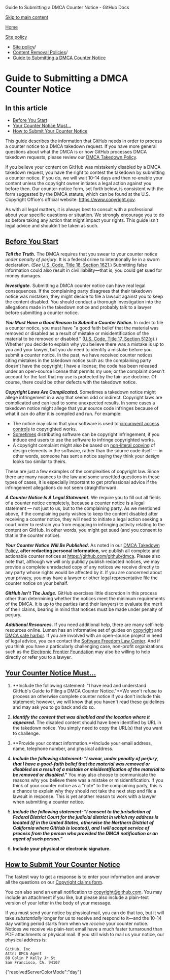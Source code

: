 Guide to Submitting a DMCA Counter Notice - GitHub Docs

[Skip to main content](#main-content)

[Home](/ru)

[Site policy](/ru/site-policy)

* [Site policy](/ru/site-policy)/
* [Content Removal Policies](/ru/site-policy/content-removal-policies)/
* [Guide to Submitting a DMCA Counter Notice](/ru/site-policy/content-removal-policies/guide-to-submitting-a-dmca-counter-notice)

Guide to Submitting a DMCA Counter Notice
==========

In this article
----------

* [Before You Start](#before-you-start)
* [Your Counter Notice Must...](#your-counter-notice-must)
* [How to Submit Your Counter Notice](#how-to-submit-your-counter-notice)

This guide describes the information that GitHub needs in order to process a counter notice to a DMCA takedown request. If you have more general questions about what the DMCA is or how GitHub processes DMCA takedown requests, please review our [DMCA Takedown Policy](/ru/site-policy/content-removal-policies/dmca-takedown-policy).

If you believe your content on GitHub was mistakenly disabled by a DMCA takedown request, you have the right to contest the takedown by submitting a counter notice. If you do, we will wait 10-14 days and then re-enable your content unless the copyright owner initiates a legal action against you before then. Our counter-notice form, set forth below, is consistent with the form suggested by the DMCA statute, which can be found at the U.S. Copyright Office's official website: <https://www.copyright.gov>.

As with all legal matters, it is always best to consult with a professional about your specific questions or situation. We strongly encourage you to do so before taking any action that might impact your rights. This guide isn't legal advice and shouldn't be taken as such.

[Before You Start](#before-you-start)
----------

***Tell the Truth.*** The DMCA requires that you swear to your counter notice *under penalty of perjury*. It is a federal crime to intentionally lie in a sworn declaration. (*See* [U.S. Code, Title 18, Section 1621](https://www.gpo.gov/fdsys/pkg/USCODE-2011-title18/html/USCODE-2011-title18-partI-chap79-sec1621.htm).) Submitting false information could also result in civil liability—that is, you could get sued for money damages.

***Investigate.*** Submitting a DMCA counter notice can have real legal consequences. If the complaining party disagrees that their takedown notice was mistaken, they might decide to file a lawsuit against you to keep the content disabled. You should conduct a thorough investigation into the allegations made in the takedown notice and probably talk to a lawyer before submitting a counter notice.

***You Must Have a Good Reason to Submit a Counter Notice.*** In order to file a counter notice, you must have "a good faith belief that the material was removed or disabled as a result of mistake or misidentification of the material to be removed or disabled." ([U.S. Code, Title 17, Section 512(g)](https://www.copyright.gov/title17/92chap5.html#512).) Whether you decide to explain why you believe there was a mistake is up to you and your lawyer, but you *do* need to identify a mistake before you submit a counter notice. In the past, we have received counter notices citing mistakes in the takedown notice such as: the complaining party doesn't have the copyright; I have a license; the code has been released under an open-source license that permits my use; or the complaint doesn't account for the fact that my use is protected by the fair-use doctrine. Of course, there could be other defects with the takedown notice.

***Copyright Laws Are Complicated.*** Sometimes a takedown notice might allege infringement in a way that seems odd or indirect. Copyright laws are complicated and can lead to some unexpected results. In some cases a takedown notice might allege that your source code infringes because of what it can do after it is compiled and run. For example:

* The notice may claim that your software is used to [circumvent access controls](https://www.copyright.gov/title17/92chap12.html) to copyrighted works.
* [Sometimes](https://www.copyright.gov/docs/mgm/) distributing software can be copyright infringement, if you induce end users to use the software to infringe copyrighted works.
* A copyright complaint might also be based on [non-literal copying](https://en.wikipedia.org/wiki/Substantial_similarity) of design elements in the software, rather than the source code itself — in other words, someone has sent a notice saying they think your *design* looks too similar to theirs.

These are just a few examples of the complexities of copyright law. Since there are many nuances to the law and some unsettled questions in these types of cases, it is especially important to get professional advice if the infringement allegations do not seem straightforward.

***A Counter Notice Is A Legal Statement.*** We require you to fill out all fields of a counter notice completely, because a counter notice is a legal statement — not just to us, but to the complaining party. As we mentioned above, if the complaining party wishes to keep the content disabled after receiving a counter notice, they will need to initiate a legal action seeking a court order to restrain you from engaging in infringing activity relating to the content on GitHub. In other words, you might get sued (and you consent to that in the counter notice).

***Your Counter Notice Will Be Published.*** As noted in our [DMCA Takedown Policy](/ru/site-policy/content-removal-policies/dmca-takedown-policy#d-transparency), **after redacting personal information,** we publish all complete and actionable counter notices at <https://github.com/github/dmca>. Please also note that, although we will only publicly publish redacted notices, we may provide a complete unredacted copy of any notices we receive directly to any party whose rights would be affected by it. If you are concerned about your privacy, you may have a lawyer or other legal representative file the counter notice on your behalf.

***GitHub Isn't The Judge.*** GitHub exercises little discretion in this process other than determining whether the notices meet the minimum requirements of the DMCA. It is up to the parties (and their lawyers) to evaluate the merit of their claims, bearing in mind that notices must be made under penalty of perjury.

***Additional Resources.*** If you need additional help, there are many self-help resources online. Lumen has an informative set of guides on [copyright](https://www.lumendatabase.org/topics/5) and [DMCA safe harbor](https://www.lumendatabase.org/topics/14). If you are involved with an open-source project in need of legal advice, you can contact the [Software Freedom Law Center](https://www.softwarefreedom.org/about/contact/). And if you think you have a particularly challenging case, non-profit organizations such as the [Electronic Frontier Foundation](https://www.eff.org/pages/legal-assistance) may also be willing to help directly or refer you to a lawyer.

[Your Counter Notice Must...](#your-counter-notice-must)
----------

1. **Include the following statement: "I have read and understand GitHub's Guide to Filing a DMCA Counter Notice."**We won't refuse to process an otherwise complete counter notice if you don't include this statement; however, we will know that you haven't read these guidelines and may ask you to go back and do so.

2. ***Identify the content that was disabled and the location where it appeared.*** The disabled content should have been identified by URL in the takedown notice. You simply need to copy the URL(s) that you want to challenge.

3. **Provide your contact information.**Include your email address, name, telephone number, and physical address.

4. ***Include the following statement: "I swear, under penalty of perjury, that I have a good-faith belief that the material was removed or disabled as a result of a mistake or misidentification of the material to be removed or disabled."*** You may also choose to communicate the reasons why you believe there was a mistake or misidentification. If you think of your counter notice as a "note" to the complaining party, this is a chance to explain why they should not take the next step and file a lawsuit in response. This is yet another reason to work with a lawyer when submitting a counter notice.

5. ***Include the following statement: "I consent to the jurisdiction of Federal District Court for the judicial district in which my address is located (if in the United States, otherwise the Northern District of California where GitHub is located), and I will accept service of process from the person who provided the DMCA notification or an agent of such person."***

6. **Include your physical or electronic signature.**

[How to Submit Your Counter Notice](#how-to-submit-your-counter-notice)
----------

The fastest way to get a response is to enter your information and answer all the questions on our [Copyright claims form](https://github.com/contact/dmca).

You can also send an email notification to [copyright@github.com](mailto:copyright@github.com). You may include an attachment if you like, but please also include a plain-text version of your letter in the body of your message.

If you must send your notice by physical mail, you can do that too, but it will take *substantially* longer for us to receive and respond to it—and the 10-14 day waiting period starts from when we *receive* your counter notice. Notices we receive via plain-text email have a much faster turnaround than PDF attachments or physical mail. If you still wish to mail us your notice, our physical address is:

```
GitHub, Inc
Attn: DMCA Agent
88 Colin P Kelly Jr St
San Francisco, CA. 94107

```

{"resolvedServerColorMode":"day"}
